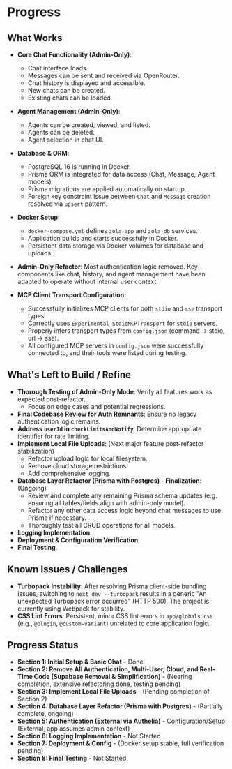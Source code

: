 # Progress

## What Works

-   **Core Chat Functionality (Admin-Only)**:
    -   Chat interface loads.
    -   Messages can be sent and received via OpenRouter.
    -   Chat history is displayed and accessible.
    -   New chats can be created.
    -   Existing chats can be loaded.
-   **Agent Management (Admin-Only)**:
    -   Agents can be created, viewed, and listed.
    -   Agents can be deleted.
    -   Agent selection in chat UI.
-   **Database & ORM**:
    -   PostgreSQL 16 is running in Docker.
    -   Prisma ORM is integrated for data access (Chat, Message, Agent models).
    -   Prisma migrations are applied automatically on startup.
    -   Foreign key constraint issue between `Chat` and `Message` creation resolved via `upsert` pattern.
-   **Docker Setup**:
    -   `docker-compose.yml` defines `zola-app` and `zola-db` services.
    -   Application builds and starts successfully in Docker.
    -   Persistent data storage via Docker volumes for database and uploads.
-   **Admin-Only Refactor**: Most authentication logic removed. Key components like chat, history, and agent management have been adapted to operate without internal user context.

-   **MCP Client Transport Configuration:**
    -   Successfully initializes MCP clients for both `stdio` and `sse` transport types.
    -   Correctly uses `Experimental_StdioMCPTransport` for `stdio` servers.
    -   Properly infers transport types from `config.json` (command -> stdio, url -> sse).
    -   All configured MCP servers in `config.json` were successfully connected to, and their tools were listed during testing.

## What's Left to Build / Refine

-   **Thorough Testing of Admin-Only Mode**: Verify all features work as expected post-refactor.
    -   Focus on edge cases and potential regressions.
-   **Final Codebase Review for Auth Remnants**: Ensure no legacy authentication logic remains.
-   **Address `userId` in `checkLimitsAndNotify`**: Determine appropriate identifier for rate limiting.
-   **Implement Local File Uploads**: (Next major feature post-refactor stabilization)
    *   Refactor upload logic for local filesystem.
    *   Remove cloud storage restrictions.
    *   Add comprehensive logging.
-   **Database Layer Refactor (Prisma with Postgres) - Finalization**: (Ongoing)
    *   Review and complete any remaining Prisma schema updates (e.g. ensuring all tables/fields align with admin-only model).
    *   Refactor any other data access logic beyond chat messages to use Prisma if necessary.
    *   Thoroughly test all CRUD operations for all models.
-   **Logging Implementation**.
-   **Deployment & Configuration Verification**.
-   **Final Testing**.

## Known Issues / Challenges

-   **Turbopack Instability**: After resolving Prisma client-side bundling issues, switching to `next dev --turbopack` results in a generic "An unexpected Turbopack error occurred" (HTTP 500). The project is currently using Webpack for stability.
-   **CSS Lint Errors**: Persistent, minor CSS lint errors in `app/globals.css` (e.g., `@plugin`, `@custom-variant`) unrelated to core application logic.

## Progress Status

-   **Section 1: Initial Setup & Basic Chat** - Done
-   **Section 2: Remove All Authentication, Multi-User, Cloud, and Real-Time Code (Supabase Removal & Simplification)** - (Nearing completion, extensive refactoring done, testing pending)
-   **Section 3: Implement Local File Uploads** - (Pending completion of Section 2)
-   **Section 4: Database Layer Refactor (Prisma with Postgres)** - (Partially complete, ongoing)
-   **Section 5: Authentication (External via Authelia)** - Configuration/Setup (External, app assumes admin context)
-   **Section 6: Logging Implementation** - Not Started
-   **Section 7: Deployment & Config** - (Docker setup stable, full verification pending)
-   **Section 8: Final Testing** - Not Started
